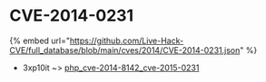 # CVE-2014-0231
{% embed url="https://github.com/Live-Hack-CVE/full_database/blob/main/cves/2014/CVE-2014-0231.json" %}

* 3xp10it ~> [php_cve-2014-8142_cve-2015-0231](https://www.alice-snow.ru/2014/database/cve-2014-0231/php_cve-2014-8142_cve-2015-0231-3xp10it)